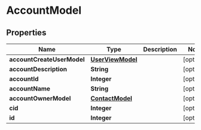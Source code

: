 

# AccountModel


## Properties

| Name | Type | Description | Notes |
|------------ | ------------- | ------------- | -------------|
|**accountCreateUserModel** | [**UserViewModel**](UserViewModel.md) |  |  [optional] |
|**accountDescription** | **String** |  |  [optional] |
|**accountId** | **Integer** |  |  [optional] |
|**accountName** | **String** |  |  [optional] |
|**accountOwnerModel** | [**ContactModel**](ContactModel.md) |  |  [optional] |
|**cid** | **Integer** |  |  [optional] |
|**id** | **Integer** |  |  [optional] |



